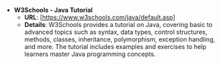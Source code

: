 - **W3Schools - Java Tutorial**
  - **URL**: [https://www.w3schools.com/java/default.asp]
  - **Details**: W3Schools provides a tutorial on Java, covering basic to advanced topics such as syntax, data types, control structures, methods, classes, inheritance, polymorphism, exception handling, and more. The tutorial includes examples and exercises to help learners master Java programming concepts.
